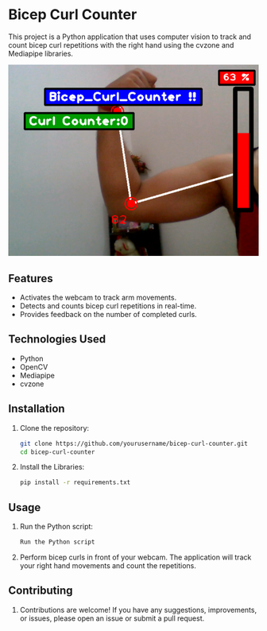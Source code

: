 # Bicep Curl Counter

This project is a Python application that uses computer vision to track and count bicep curl repetitions with the right hand using the cvzone and Mediapipe libraries.


![Bicep Curl Counter Demo](BCC.png)

## Features

- Activates the webcam to track arm movements.
- Detects and counts bicep curl repetitions in real-time.
- Provides feedback on the number of completed curls.

## Technologies Used

- Python
- OpenCV
- Mediapipe
- cvzone

## Installation

1. Clone the repository:
   ```sh
   git clone https://github.com/yourusername/bicep-curl-counter.git
   cd bicep-curl-counter

2. Install the Libraries:
    ```sh
    pip install -r requirements.txt

## Usage

1. Run the Python script:
   ```sh
   Run the Python script
2. Perform bicep curls in front of your webcam. The application will track your right hand movements and count the repetitions.

## Contributing

1. Contributions are welcome! If you have any suggestions, improvements, or issues, please open an issue or submit a pull request.

